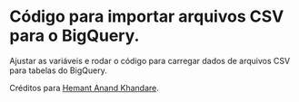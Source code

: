 # Código para importar arquivos CSV para o BigQuery.

Ajustar as variáveis e rodar o código para carregar dados de arquivos CSV para tabelas do BigQuery.

Créditos para [Hemant Anand Khandare](https://medium.com/@hakhandare/load-data-from-csv-file-to-bigquery-using-python-bigquery-client-library-543b677590e8).
